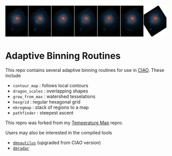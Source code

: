 ![Banner](doc/ds9.png)

# Adaptive Binning Routines

This repo contains several adaptive binning routines for use in 
[CIAO](http://cxc.cfa.harvard.edu/ciao).  These include

- `contour_map` : follows local contours
- `dragon_scales` : overlapping shapes
- `grow_from_max` : watershed tesselations
- `hexgrid` : regular hexagonal grid
- `mkregmap` : stack of regions to a map
- `pathfinder` : steepest ascent


This repro was forked from my
[Temperature Map](https://github.com/kglotfelty/TemperatureMap) repro.

Users may also be interested in the compiled tools

- [`dmnautilus`](https://github.com/kglotfelty/dmnautilus-) (upgraded from CIAO version)
- [`dmradar`](https://github.com/kglotfelty/dmradar) 

